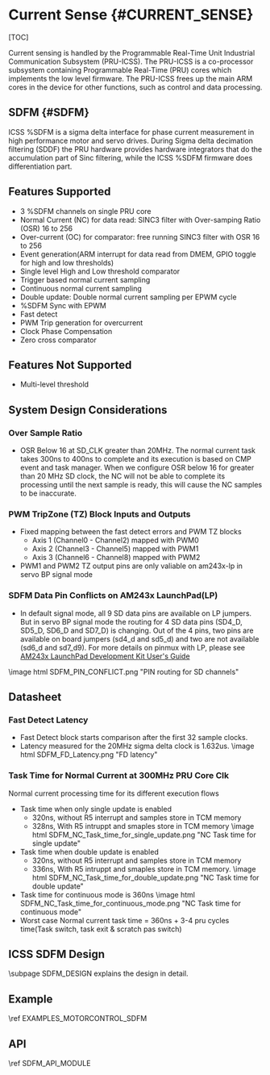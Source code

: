 # Current Sense {#CURRENT_SENSE}

[TOC]

Current sensing is handled by the Programmable Real-Time Unit Industrial Communication Subsystem (PRU-ICSS). The PRU-ICSS is a co-processor subsystem containing Programmable Real-Time (PRU) cores which implements the low level firmware. The PRU-ICSS frees up the main ARM cores in the device for other functions, such as control and data processing.

## SDFM {#SDFM}

ICSS %SDFM is a sigma delta interface for phase current measurement in high performance motor and servo drives. During Sigma delta decimation filtering (SDDF) the PRU hardware provides hardware integrators that do the accumulation part of Sinc filtering, while the ICSS %SDFM firmware does differentiation part.

## Features Supported
 - 3 %SDFM channels on single PRU core
 - Normal Current (NC) for data read:  SINC3 filter with Over-samping Ratio (OSR) 16 to 256
 - Over-current (OC) for comparator: free running SINC3 filter with OSR 16 to 256
 - Event generation(ARM interrupt for data read from DMEM, GPIO toggle for high and low thresholds)
 - Single level High and Low threshold comparator
 - Trigger based normal current sampling
 - Continuous normal current sampling
 - Double update: Double normal current sampling per EPWM cycle
 - %SDFM Sync with EPWM
 - Fast detect
 - PWM Trip generation for overcurrent
 - Clock Phase Compensation
 - Zero cross comparator

## Features Not Supported
- Multi-level threshold

## System Design Considerations

### Over Sample Ratio

-  OSR Below 16 at SD_CLK greater than 20MHz. The normal current task takes 300ns to 400ns to complete and its execution is based on CMP event and task manager. When we configure OSR below 16 for greater than 20 MHz SD clock, the NC will not be able to complete its processing until the next sample is ready, this will cause the NC samples to be inaccurate.

### PWM TripZone (TZ) Block Inputs and Outputs
 - Fixed mapping between the fast detect errors and PWM TZ blocks
   - Axis 1 (Channel0 - Channel2) mapped with PWM0
   - Axis 2 (Channel3 - Channel5) mapped with PWM1
   - Axis 3 (Channel6 - Channel8) mapped with PWM2
 - PWM1 and PWM2 TZ output pins are only valiable on am243x-lp in servo BP signal mode

### SDFM Data Pin Conflicts on AM243x LaunchPad(LP)
- In default signal mode, all 9 SD data pins are available on LP jumpers. But in servo BP signal mode the routing for 4 SD data pins (SD4_D, SD5_D, SD6_D and SD7_D) is changing. Out of the 4 pins, two pins are available on board jumpers (sd4_d and sd5_d) and two are not available (sd6_d and sd7_d9). For more details on pinmux with LP, please see <a href="https://www.ti.com/lit/ug/spruj12e/spruj12e.pdf" target="_blank">AM243x LaunchPad Development Kit User's Guide</a>

\image html SDFM_PIN_CONFLICT.png "PIN routing for SD channels"

## Datasheet
### Fast Detect Latency 
 - Fast Detect block starts comparison after the first 32 sample clocks.
 - Latency measured for the 20MHz sigma delta clock is 1.632us.
\image html SDFM_FD_Latency.png "FD latency"

### Task Time for Normal Current at 300MHz PRU Core Clk
Normal current processing time for its different execution flows
- Task time when only single update is enabled
  - 320ns, without R5 interrupt and samples store in TCM memory
  - 328ns, With R5 intruppt and smaples store in TCM memory
\image html SDFM_NC_Task_time_for_single_update.png "NC Task time for single update"
- Task time when double update is enabled 
  - 320ns, without R5 interrupt and samples store in TCM memory
  - 336ns, With R5 intruppt and smaples store in TCM memory.
  \image html SDFM_NC_Task_time_for_double_update.png "NC Task time for double update"
- Task time for continuous mode is 360ns
\image html SDFM_NC_Task_time_for_continuous_mode.png "NC Task time for continuous mode"
- Worst case Normal current task time = 360ns + 3-4 pru cycles time(Task switch, task exit & scratch pas switch)
## ICSS SDFM Design
\subpage SDFM_DESIGN explains the design in detail.

## Example
\ref EXAMPLES_MOTORCONTROL_SDFM

## API
\ref SDFM_API_MODULE